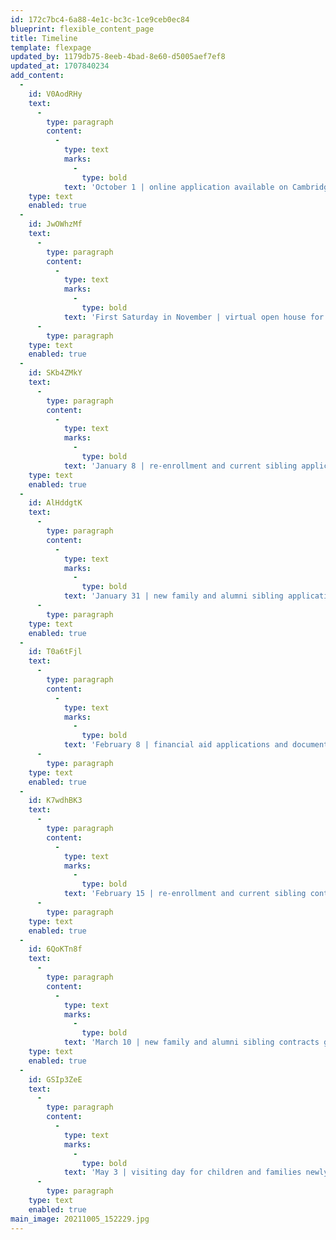 ```yaml
---
id: 172c7bc4-6a88-4e1c-bc3c-1ce9ceb0ec84
blueprint: flexible_content_page
title: Timeline
template: flexpage
updated_by: 1179db75-8eeb-4bad-8e60-d5005aef7ef8
updated_at: 1707840234
add_content:
  -
    id: V0AodRHy
    text:
      -
        type: paragraph
        content:
          -
            type: text
            marks:
              -
                type: bold
            text: 'October 1 | online application available on Cambridge-Ellis website'
    type: text
    enabled: true
  -
    id: JwOWhzMf
    text:
      -
        type: paragraph
        content:
          -
            type: text
            marks:
              -
                type: bold
            text: 'First Saturday in November | virtual open house for perspective families'
      -
        type: paragraph
    type: text
    enabled: true
  -
    id: SKb4ZMkY
    text:
      -
        type: paragraph
        content:
          -
            type: text
            marks:
              -
                type: bold
            text: 'January 8 | re-enrollment and current sibling applications due'
    type: text
    enabled: true
  -
    id: AlHddgtK
    text:
      -
        type: paragraph
        content:
          -
            type: text
            marks:
              -
                type: bold
            text: 'January 31 | new family and alumni sibling applications due'
      -
        type: paragraph
    type: text
    enabled: true
  -
    id: T0a6tFjl
    text:
      -
        type: paragraph
        content:
          -
            type: text
            marks:
              -
                type: bold
            text: 'February 8 | financial aid applications and documents due'
      -
        type: paragraph
    type: text
    enabled: true
  -
    id: K7wdhBK3
    text:
      -
        type: paragraph
        content:
          -
            type: text
            marks:
              -
                type: bold
            text: 'February 15 | re-enrollment and current sibling contracts go out'
      -
        type: paragraph
    type: text
    enabled: true
  -
    id: 6QoKTn8f
    text:
      -
        type: paragraph
        content:
          -
            type: text
            marks:
              -
                type: bold
            text: 'March 10 | new family and alumni sibling contracts go out'
    type: text
    enabled: true
  -
    id: GSIp3ZeE
    text:
      -
        type: paragraph
        content:
          -
            type: text
            marks:
              -
                type: bold
            text: 'May 3 | visiting day for children and families newly admitted to Cambridge-Ellis'
      -
        type: paragraph
    type: text
    enabled: true
main_image: 20211005_152229.jpg
---
```

